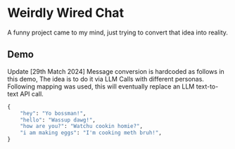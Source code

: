 # Weirdly Wired Chat
A funny project came to my mind, just trying to convert that idea into reality.

## Demo

Update [29th Match 2024]
Message conversion is hardcoded as follows in this demo, The idea is to do it via LLM Calls with different personas.
Following mapping was used, this will eventually replace an LLM text-to-text API call.
```python
{
    "hey": "Yo bossman!",
    "hello": "Wassup dawg!",
    "how are you?": "Watchu cookin homie?",
    "i am making eggs": "I'm cooking meth bruh!",
}
```
